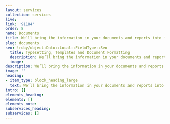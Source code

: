 ```yaml
---
layout: services
collection: services
live: 
link: '91184'
order: 8
name: Documents
title: We’ll bring the information in your documents and reports into focus.
slug: documents
seo: !ruby/object:Dato::Local::FieldType::Seo
  title: Typesetting, Templates and Document Formatting
  description: We’ll bring the information in your documents and reports into focus.
  image: 
description: We’ll bring the information in your documents and reports into focus.
image: ''
heading:
- item_type: block_heading_large
  text: We’ll bring the information in your documents and reports into focus.
intro: []
elements_heading: 
elements: []
elements_note: 
subservices_heading: 
subservices: []
---
```


